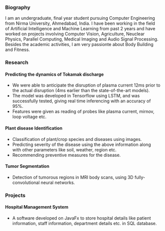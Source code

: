 ### Biography
I am an undergraduate, final year student pursuing Computer Engineering from Nirma University, Ahmedabad, India. I have been
working in the field of Artificial Intelligence and Machine Learning from past 2 years and have worked on projects involving Computer Vision, Agriculture, Neuclear Physics, Parallel Computing, Medical Imaging and Audio Signal Processing. Besides the academic activities, I am very passionte about Body Building and Fitness.

### Research

#### Predicting the dynamics of Tokamak discharge
- We were able to anticipate the disruption of plasma current 12ms prior to the actual disruption (4ms earlier than the state-of-the-art models).
- The model was developed in Tensorflow using LSTM, and was successfully tested, giving real time inferencing with an accuracy of 95%.
- Features were given as reading of probes like plasma current, mirnov, loop voltage etc.

#### Plant disease Identification
- Classification of plant/crop species and diseases using images.
- Predicting severity of the disease using the above information along with other parameters like soil, weather, region etc.
- Recommending preventive measures for the disease.

#### Tumor Segmentation
- Detection of tumorous regions in MRI body scans, using 3D fully-convolutional neural networks.

### Projects

#### Hospital Management System
- A software developed on JavaFx to store hospital details like patient information, staff information, department details etc. in SQL database.

